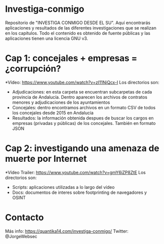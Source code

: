 # Investiga-conmigo
Repositorio de "INVESTIGA CONMIGO DESDE EL SU". 
Aquí encontrarás aplicaciones y resultados de las diferentes investigaciones que se realizan en los capítulos.
Todo el contenido es obtenido de fuente públicas y las aplicaciones tienen una licencia GNU v3.

# Cap 1: concejales + empresas = ¿corrupción?
*Vídeo: https://www.youtube.com/watch?v=zI11NiQcx-I
Los directorios son:
- Adjudicaciones: en esta carpeta se encuentran subcarpetas de cada provincia de Andalucía. Dentro aparecen los archivos de contratos menores y adjudicaciones de los ayuntamientos
- Concejales: dentro encontramos archivos en un formato CSV de todos los concejales desde 2015 en Andalucía
- Resultados: la información obtenida despues de buscar los cargos en empresas (privadas y públicas) de los concejales. También en formato JSON

# Cap 2: investigando una amenaza de muerte por Internet
*Vídeo Trailer: https://www.youtube.com/watch?v=gmY6iZP8ZtE
Los directorios son:
- Scripts: aplicaciones utilizadas a lo largo del vídeo
- Docs: documentos de interes sobre footprinting de navegadores y OSINT

# Contacto
Más info: https://quantika14.com/investiga-conmigo/
Twitter: @JorgeWebsec
